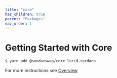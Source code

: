 ```yaml
---
title: "core"
has_children: true
parent: "Packages"
nav_order: 1
---
```


# Getting Started with Core

```bash
$ yarn add @sundaeswap/core lucid-cardano
```

For more instructions see [Overview](/)
